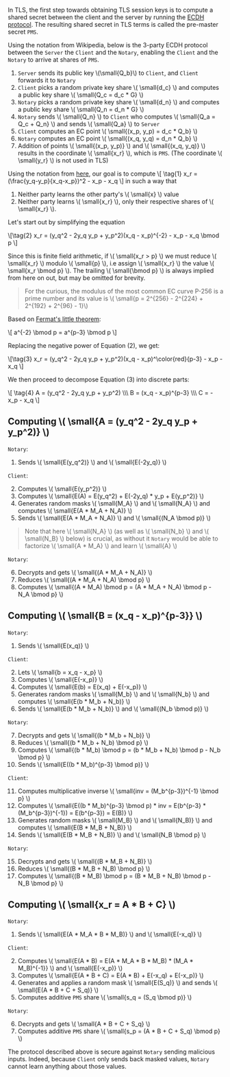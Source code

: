 In TLS, the first step towards obtaining TLS session keys is to compute a shared secret between the client and the server by running the [ECDH protocol](https://en.wikipedia.org/wiki/Elliptic-curve_Diffie–Hellman). The resulting shared secret in TLS terms is called the pre-master secret `PMS`.

Using the notation from Wikipedia, below is the 3-party ECDH protocol between the `Server` the `Client` and the `Notary`, enabling the `Client` and the `Notary` to arrive at shares of `PMS`.


1. `Server` sends its public key \\(\small{Q_b}\\) to `Client`, and `Client` forwards it to `Notary`
2. `Client` picks a random private key share \\( \small{d_c} \\) and computes a public key share \\( \small{Q_c = d_c * G} \\)
3. `Notary` picks a random private key share \\( \small{d_n} \\) and computes a public key share \\( \small{Q_n = d_n * G} \\)
4. `Notary` sends \\( \small{Q_n} \\) to `Client` who computes \\( \small{Q_a = Q_c + Q_n} \\) and sends \\( \small{Q_a} \\) to `Server`
5. `Client` computes an EC point \\( \small{(x_p, y_p) = d_c * Q_b} \\)
6. `Notary` computes an EC point \\( \small{(x_q, y_q) = d_n * Q_b} \\)
7. Addition of points \\( \small{(x_p, y_p)} \\) and \\( \small{(x_q, y_q)} \\) results in the coordinate \\( \small{x_r} \\), which is `PMS`. (The coordinate \\( \small{y_r} \\) is not used in TLS)


Using the notation from [here](https://en.wikipedia.org/wiki/Elliptic_curve_point_multiplication#Point_addition), our goal is to compute
\\[ \tag{1} x_r = (\frac{y_q-y_p}{x_q-x_p})^2 - x_p - x_q \\]
in such a way that
1. Neither party learns the other party's \\( \small{x} \\) value
2. Neither party learns \\( \small{x_r} \\), only their respective shares of \\( \small{x_r} \\).

Let's start out by simplifying the equation

\\[\tag{2} x_r = (y_q^2 - 2y_q y_p + y_p^2)(x_q - x_p)^{-2} - x_p - x_q \bmod p \\]

Since this is finite field arithmetic, if \\( \small{x_r > p} \\) we must reduce \\( \small{x_r} \\) modulo \\( \small{p} \\), i.e assign \\( \small{x_r} \\) the value \\( \small{x_r \bmod p} \\). The trailing \\( \small{\bmod p} \\) is always implied from here on out, but may be omitted for brevity.

> For the curious, the modulus of the most common EC curve P-256 is a prime number and its value is \\( \small{p = 2^{256} - 2^{224} + 2^{192} + 2^{96} - 1}\\)

Based on [Fermat's little theorem](https://en.wikipedia.org/wiki/Fermat's_little_theorem):

\\[ a^{-2} \bmod p = a^{p-3} \bmod p \\]

Replacing the negative power of Equation (2), we get:

\\[\tag{3} x_r = (y_q^2 - 2y_q y_p + y_p^2)(x_q - x_p)^\color{red}{p-3} - x_p - x_q \\]

We then proceed to decompose Equation (3) into discrete parts:

\\[ \tag{4} A = (y_q^2 - 2y_q y_p + y_p^2) \\\\\\
B = (x_q - x_p)^{p-3} \\\\\\
C = - x_p - x_q \\]

## Computing \\( \small{A = (y_q^2 - 2y_q y_p + y_p^2)} \\)

`Notary`:

1. Sends \\( \small{E(y_q^2)} \\) and \\( \small{E(-2y_q)} \\)

`Client`:

2. Computes \\( \small{E(y_p^2)} \\)
3. Computes \\( \small{E(A) = E(y_q^2) + E(-2y_q) * y_p + E(y_p^2)} \\)
4. Generates random masks \\( \small{M_A} \\) and \\( \small{N_A} \\) and computes \\( \small{E(A * M_A + N_A)} \\)
5. Sends \\( \small{E(A * M_A + N_A)} \\) and \\( \small{(N_A \bmod p)} \\)

> Note that here \\( \small{N_A} \\) (as well as \\( \small{N_b} \\) and \\( \small{N_B} \\) below) is crucial, as without it `Notary` would be able to factorize \\( \small{A * M_A} \\) and learn \\( \small{A} \\)

`Notary`:

6. Decrypts and gets \\( \small{(A * M_A + N_A)} \\)
7. Reduces \\( \small{(A * M_A + N_A) \bmod p} \\)
8. Computes \\( \small{(A * M_A) \bmod p = (A * M_A + N_A) \bmod p - N_A \bmod p} \\)

## Computing \\( \small{B = (x_q - x_p)^{p-3}} \\)

`Notary`:

1. Sends \\( \small{E(x_q)} \\)

`Client`:

2. Lets \\( \small{b = x_q - x_p} \\)
3. Computes \\( \small{E(-x_p)} \\)
4. Computes \\( \small{E(b) = E(x_q) + E(-x_p)} \\)
5. Generates random masks \\( \small{M_b} \\) and \\( \small{N_b} \\) and computes \\( \small{E(b * M_b + N_b)} \\)
6. Sends \\( \small{E(b * M_b + N_b)} \\) and \\( \small{(N_b \bmod p)} \\)

`Notary`:

7. Decrypts and gets \\( \small{(b * M_b + N_b)} \\)
8. Reduces \\( \small{(b * M_b + N_b) \bmod p} \\)
9. Computes \\( \small{(b * M_b) \bmod p = (b * M_b + N_b) \bmod p - N_b \bmod p} \\)
10. Sends \\( \small{E((b * M_b)^{p-3} \bmod p)} \\)

`Client`:

11.  Computes multiplicative inverse \\( \small{inv = (M_b^{p-3})^{-1} \bmod p} \\)
12.  Computes \\( \small{E((b * M_b)^{p-3} \bmod p) * inv = E(b^{p-3} * (M_b^{p-3})^{-1}) = E(b^{p-3}) = E(B)} \\)
13.  Generates random masks \\( \small{M_B} \\) and \\( \small{N_B)} \\) and computes \\( \small{E(B * M_B + N_B)} \\)
14.  Sends \\( \small{E(B * M_B + N_B)} \\) and \\( \small{N_B \bmod p} \\)

`Notary`:

15. Decrypts and gets \\( \small{(B * M_B + N_B)} \\)
16. Reduces \\( \small{(B * M_B + N_B) \bmod p} \\)
17. Computes \\( \small{(B * M_B) \bmod p = (B * M_B + N_B) \bmod p - N_B \bmod p} \\)

## Computing \\( \small{x_r = A * B + C} \\)

`Notary`:

1. Sends \\( \small{E(A * M_A * B * M_B)} \\) and \\( \small{E(-x_q)} \\)

`Client`:

2. Computes \\( \small{E(A * B) = E(A * M_A * B * M_B) * (M_A * M_B)^{-1}} \\) and \\( \small{E(-x_p)} \\)
3. Computes \\( \small{E(A * B + C) = E(A * B) + E(-x_q) + E(-x_p)} \\)
4. Generates and applies a random mask \\( \small{E(S_q)} \\) and sends \\( \small{E(A * B + C + S_q)} \\)
5. Computes additive `PMS` share \\( \small{s_q = (S_q \bmod p)} \\)

`Notary`:

6. Decrypts and gets \\( \small{A * B + C + S_q} \\)
7. Computes additive `PMS` share \\( \small{s_p = (A * B + C + S_q) \bmod p} \\)

The protocol described above is secure against `Notary` sending malicious inputs. Indeed, because `Client` only sends back masked values, `Notary` cannot learn anything about those values.